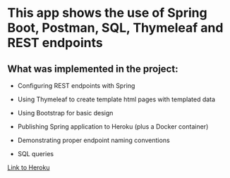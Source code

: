 # This app shows the use of Spring Boot, Postman, SQL, Thymeleaf and REST endpoints

## What was implemented in the project:

* Configuring REST endpoints with Spring

* Using Thymeleaf to create template html pages with templated data

* Using Bootstrap for basic design

* Publishing Spring application to Heroku (plus a Docker container)

* Demonstrating proper endpoint naming conventions

* SQL queries

[Link to Heroku](https://fake-itunes-thymeleaf.herokuapp.com/)


 